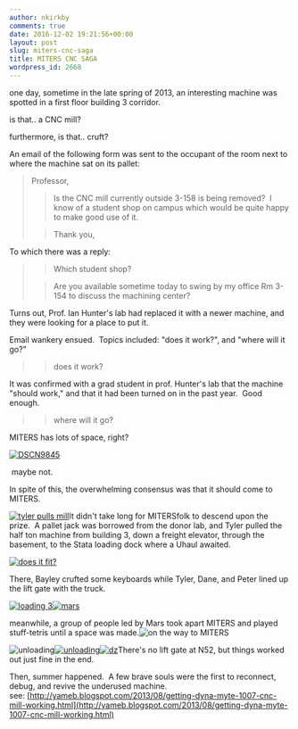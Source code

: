```yaml
---
author: nkirkby
comments: true
date: 2016-12-02 19:21:56+00:00
layout: post
slug: miters-cnc-saga
title: MITERS CNC SAGA
wordpress_id: 2668
---
```


one day, sometime in the late spring of 2013, an interesting machine was spotted in a first floor building 3 corridor.

is that.. a CNC mill?

furthermore, is that.. cruft?

An email of the following form was sent to the occupant of the room next to where the machine sat on its pallet:


<blockquote>Professor,

> 
> Is the CNC mill currently outside 3-158 is being removed?  I know of a student shop on campus which would be quite happy to make good use of it.
> 
> 

> 
> 

> 
> Thank you,
> 
> </blockquote>


To which there was a reply:


<blockquote>

> 
> Which student shop?
> 
> 

> 
> Are you available sometime today to swing by my office Rm 3-154 to discuss the machining center?
> 
> </blockquote>







Turns out, Prof. Ian Hunter's lab had replaced it with a newer machine, and they were looking for a place to put it.










Email wankery ensued.  Topics included: "does it work?", and "where will it go?"







>>does it work?




It was confirmed with a grad student in prof. Hunter's lab that the machine "should work," and that it had been turned on in the past year.  Good enough.










>>where will it go?




MITERS has lots of space, right?




[![DSCN9845](http://miters.mit.edu/wp-content/uploads/2013/04/DSCN9845.jpg)](http://miters.mit.edu/wp-content/uploads/2013/04/DSCN9845.jpg)




 maybe not.







In spite of this, the overwhelming consensus was that it should come to MITERS.


[![tyler pulls mill](http://miters.mit.edu/wp-content/uploads/2013/05/IMAG0493.jpg)](http://miters.mit.edu/wp-content/uploads/2013/05/IMAG0493.jpg)It didn't take long for MITERSfolk to descend upon the prize.  A pallet jack was borrowed from the donor lab, and Tyler pulled the half ton machine from building 3, down a freight elevator, through the basement, to the Stata loading dock where a Uhaul awaited.


[![does it fit?](http://miters.mit.edu/wp-content/uploads/2013/05/IMAG0496.jpg)](http://miters.mit.edu/wp-content/uploads/2013/05/IMAG0496.jpg)




There, Bayley crufted some keyboards while Tyler, Dane, and Peter lined up the lift gate with the truck.




[![loading 3](http://miters.mit.edu/wp-content/uploads/2013/05/IMAG0501.jpg)](http://miters.mit.edu/wp-content/uploads/2013/05/IMAG0501.jpg)[![mars](http://miters.mit.edu/wp-content/uploads/2013/05/IMAG0491.jpg)](http://miters.mit.edu/wp-content/uploads/2013/05/IMAG0491.jpg)


meanwhile, a group of people led by Mars took apart MITERS and played stuff-tetris until a space was made.![on the way to MITERS](http://miters.mit.edu/wp-content/uploads/2013/05/IMAG0503.jpg)


![unloading](http://miters.mit.edu/wp-content/uploads/2013/05/IMAG0505.jpg)[![unloading](http://miters.mit.edu/wp-content/uploads/2013/05/IMAG0507.jpg)](http://miters.mit.edu/wp-content/uploads/2013/05/IMAG0507.jpg)[![dz](http://miters.mit.edu/wp-content/uploads/2013/05/IMAG0509.jpg)](http://miters.mit.edu/wp-content/uploads/2013/05/IMAG0509.jpg)There's no lift gate at N52, but things worked out just fine in the end.




Then, summer happened.  A few brave souls were the first to reconnect, debug, and revive the underused machine.
see: [http://yameb.blogspot.com/2013/08/getting-dyna-myte-1007-cnc-mill-working.html](http://yameb.blogspot.com/2013/08/getting-dyna-myte-1007-cnc-mill-working.html)



